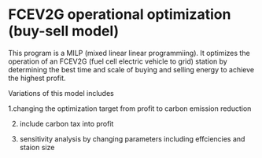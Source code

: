 # FCEV2G operational optimization (buy-sell model)
This program is a MILP (mixed linear linear programmiing). It optimizes the operation of an FCEV2G (fuel cell electric vehicle to grid) station by determining the best time and scale of buying and selling energy to achieve the highest profit.

Variations of this model includes 

1.changing the optimization target from profit to carbon emission reduction

2. include carbon tax into profit

3. sensitivity analysis by changing parameters including effciencies and staion size
   
